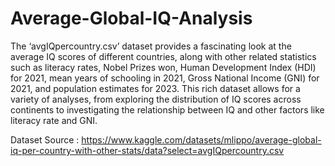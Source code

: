 # Average-Global-IQ-Analysis

The ‘avgIQpercountry.csv’ dataset provides a fascinating look at the average IQ scores of different countries, along with other related statistics such as literacy rates, Nobel Prizes won, Human Development Index (HDI) for 2021, mean years of schooling in 2021, Gross National Income (GNI) for 2021, and population estimates for 2023. This rich dataset allows for a variety of analyses, from exploring the distribution of IQ scores across continents to investigating the relationship between IQ and other factors like literacy rate and GNI.

Dataset Source : https://www.kaggle.com/datasets/mlippo/average-global-iq-per-country-with-other-stats/data?select=avgIQpercountry.csv
